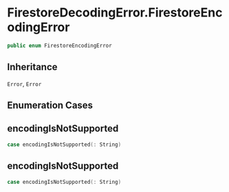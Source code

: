 # FirestoreDecodingError.FirestoreEncodingError

``` swift
public enum FirestoreEncodingError
```

## Inheritance

`Error`, `Error`

## Enumeration Cases

## encodingIsNotSupported

``` swift
case encodingIsNotSupported(: String)
```

## encodingIsNotSupported

``` swift
case encodingIsNotSupported(: String)
```
